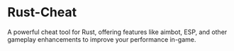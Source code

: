 # Rust-Cheat
A powerful cheat tool for Rust, offering features like aimbot, ESP, and other gameplay enhancements to improve your performance in-game.
